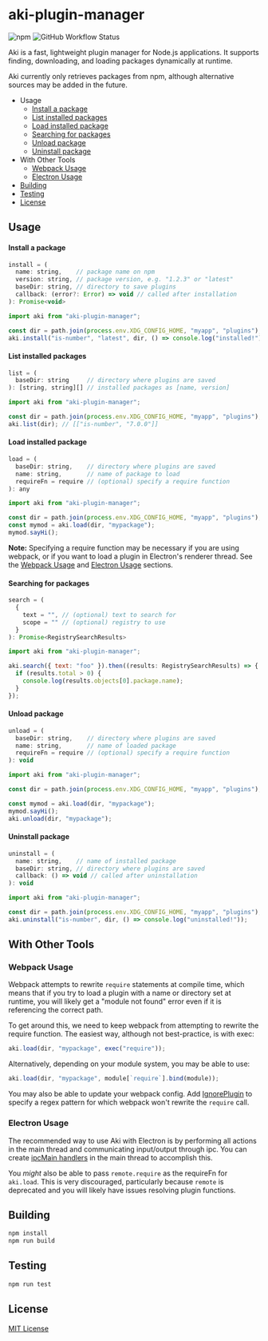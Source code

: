 # aki-plugin-manager

![npm](https://img.shields.io/npm/v/aki-plugin-manager?style=flat-square)
![GitHub Workflow Status](https://img.shields.io/github/workflow/status/xgi/aki-plugin-manager/CI?style=flat-square)

Aki is a fast, lightweight plugin manager for Node.js applications. It
supports finding, downloading, and loading packages dynamically at runtime.

Aki currently only retrieves packages from npm, although alternative
sources may be added in the future.

- Usage
  - [Install a package](#install-a-package)
  - [List installed packages](#list-installed-packages)
  - [Load installed package](#load-installed-package)
  - [Searching for packages](#searching-for-packages)
  - [Unload package](#unload-package)
  - [Uninstall package](#uninstall-package)
- With Other Tools
  - [Webpack Usage](#webpack-usage)
  - [Electron Usage](#electron-usage)
- [Building](#building)
- [Testing](#testing)
- [License](#license)

## Usage

#### Install a package

```js
install = (
  name: string,    // package name on npm
  version: string, // package version, e.g. "1.2.3" or "latest"
  baseDir: string, // directory to save plugins
  callback: (error?: Error) => void // called after installation
): Promise<void>
```

```js
import aki from "aki-plugin-manager";

const dir = path.join(process.env.XDG_CONFIG_HOME, "myapp", "plugins");
aki.install("is-number", "latest", dir, () => console.log("installed!"));
```

#### List installed packages

```js
list = (
  baseDir: string     // directory where plugins are saved
): [string, string][] // installed packages as [name, version]
```

```js
import aki from "aki-plugin-manager";

const dir = path.join(process.env.XDG_CONFIG_HOME, "myapp", "plugins");
aki.list(dir); // [["is-number", "7.0.0"]]
```

#### Load installed package

```js
load = (
  baseDir: string,    // directory where plugins are saved
  name: string,       // name of package to load
  requireFn = require // (optional) specify a require function
): any
```

```js
import aki from "aki-plugin-manager";

const dir = path.join(process.env.XDG_CONFIG_HOME, "myapp", "plugins");
const mymod = aki.load(dir, "mypackage");
mymod.sayHi();
```

**Note:** Specifying a require function may be necessary if you are using
webpack, or if you want to load a plugin in Electron's renderer thread.
See the [Webpack Usage](#Webpack-Usage) and
[Electron Usage](#Electron-Usage) sections.

#### Searching for packages

```js
search = (
  {
    text = "", // (optional) text to search for
    scope = "" // (optional) registry to use
  }
): Promise<RegistrySearchResults>
```

```js
import aki from "aki-plugin-manager";

aki.search({ text: "foo" }).then((results: RegistrySearchResults) => {
  if (results.total > 0) {
    console.log(results.objects[0].package.name);
  }
});
```

#### Unload package

```js
unload = (
  baseDir: string,    // directory where plugins are saved
  name: string,       // name of loaded package
  requireFn = require // (optional) specify a require function
): void
```

```js
import aki from "aki-plugin-manager";

const dir = path.join(process.env.XDG_CONFIG_HOME, "myapp", "plugins");

const mymod = aki.load(dir, "mypackage");
mymod.sayHi();
aki.unload(dir, "mypackage");
```

#### Uninstall package

```js
uninstall = (
  name: string,    // name of installed package
  baseDir: string, // directory where plugins are saved
  callback: () => void // called after uninstallation
): void
```

```js
import aki from "aki-plugin-manager";

const dir = path.join(process.env.XDG_CONFIG_HOME, "myapp", "plugins");
aki.uninstall("is-number", dir, () => console.log("uninstalled!"));
```

## With Other Tools

### Webpack Usage

Webpack attempts to rewrite `require` statements at compile time, which means
that if you try to load a plugin with a name or directory set at runtime,
you will likely get a "module not found" error even if it is referencing
the correct path.

To get around this, we need to keep webpack from attempting to rewrite
the require function. The easiest way, although not best-practice,
is with exec:

```js
aki.load(dir, "mypackage", exec("require"));
```

Alternatively, depending on your module system, you may be able to use:

```js
aki.load(dir, "mypackage", module[`require`].bind(module));
```

You may also be able to update your webpack config. Add
[IgnorePlugin](https://webpack.js.org/plugins/ignore-plugin/) to specify a
regex pattern for which webpack won't rewrite the `require` call.

### Electron Usage

The recommended way to use Aki with Electron is by performing all
actions in the main thread and communicating input/output through ipc.
You can create
[ipcMain handlers](https://www.electronjs.org/docs/api/ipc-main)
in the main thread to accomplish this.

You _might_ also be able to pass `remote.require` as the requireFn for
`aki.load`. This is very discouraged, particularly because `remote` is
deprecated and you will likely have issues resolving plugin functions.

## Building

```bash
npm install
npm run build
```

## Testing

```bash
npm run test
```

## License

[MIT License](https://github.com/xgi/aki-plugin-manager/blob/master/LICENSE)
